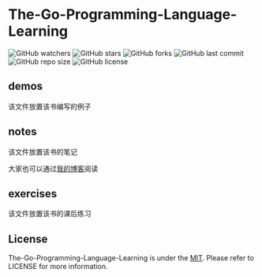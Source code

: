 # The-Go-Programming-Language-Learning

![GitHub watchers](https://img.shields.io/github/watchers/XdpCs/The-Go-Programming-Language-Learning?style=social)
![GitHub stars](https://img.shields.io/github/stars/XdpCs/The-Go-Programming-Language-Learning?style=social)
![GitHub forks](https://img.shields.io/github/forks/XdpCs/The-Go-Programming-Language-Learning?style=social)
![GitHub last commit](https://img.shields.io/github/last-commit/XdpCs/The-Go-Programming-Language-Learning?style=flat-square)
![GitHub repo size](https://img.shields.io/github/repo-size/XdpCs/The-Go-Programming-Language-Learning?style=flat-square)
![GitHub license](https://img.shields.io/github/license/XdpCs/The-Go-Programming-Language-Learning?style=flat-square)

## demos

该文件放置该书编写的例子

## notes

该文件放置该书的笔记

大家也可以通过[我的博客](https://xdpcs.github.io/)阅读

## exercises

该文件放置该书的课后练习

## License

The-Go-Programming-Language-Learning is under the [MIT](LICENSE). Please refer to LICENSE for more information.